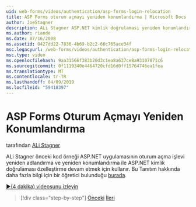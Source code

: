 ```yaml
---
uid: web-forms/videos/authentication/asp-forms-login-relocation
title: ASP Forms oturum açmayı yeniden konumlandırma | Microsoft Docs
author: JoeStagner
description: ALi Stagner ASP.NET kimlik doğrulaması yeniden konumlandırma ve oturum açma işlevlerini ASP yeniden adlandırma özelleştirme devam etmek için bir önceki kod örneğinde kullanır. N...
ms.author: riande
ms.date: 07/16/2008
ms.assetid: 0427dd22-7836-4b69-b2c2-66c765ace34f
msc.legacyurl: /web-forms/videos/authentication/asp-forms-login-relocation
msc.type: video
ms.openlocfilehash: 9aa31566f383b20d3c1ea8a637ce8a93107871c6
ms.sourcegitcommit: 0f1119340e4464720cfd16d0ff15764746ea1fea
ms.translationtype: MT
ms.contentlocale: tr-TR
ms.lasthandoff: 04/09/2019
ms.locfileid: "59418397"
---
```

# <a name="asp-forms-login-relocation"></a>ASP Forms Oturum Açmayı Yeniden Konumlandırma

tarafından [ALi Stagner](https://github.com/JoeStagner)

ALi Stagner önceki kod örneği ASP.NET uygulamasının oturum açma işlevi yeniden adlandırma ve yeniden konumlandırma ile ASP.NET kimlik doğrulaması özelleştirme devam etmek için kullanır. Bu Tanıtım hakkında daha fazla bilgi için bir öğretici bulunduğu [burada](../../overview/older-versions-security/introduction/forms-authentication-configuration-and-advanced-topics-vb.md).

[&#9654;(4 dakika) videosunu izleyin](https://channel9.msdn.com/Blogs/ASP-NET-Site-Videos/asp-forms-login-relocation)

> [!div class="step-by-step"]
> [Önceki](how-to-setup-and-use-cookie-less-authentication-in-an-aspnet-application.md)
> [İleri](forms-login-custom-key-configuration.md)
